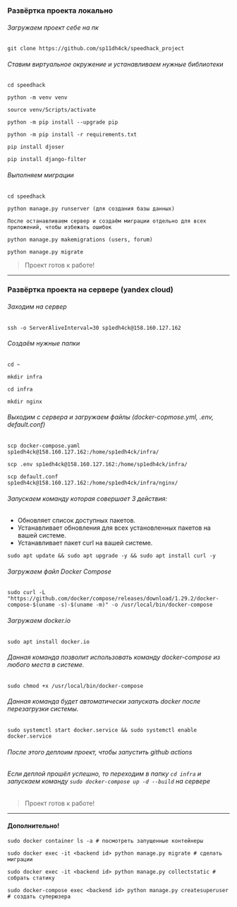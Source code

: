 ### Развёртка проекта локально

###### Загружаем проект себе на пк
```
git clone https://github.com/sp11dh4ck/speedhack_project
```

###### Ставим виртуальное окружение и устанавливаем нужные библиотеки
```
cd speedhack

python -m venv venv

source venv/Scripts/activate

python -m pip install --upgrade pip

python -m pip install -r requirements.txt

pip install djoser

pip install django-filter
```

###### Выполняем миграции
```
cd speedhack

python manage.py runserver (для создания базы данных)

После останавливаем сервер и создаём миграции отдельно для всех приложений, чтобы избежать ошибок

python manage.py makemigrations (users, forum)

python manage.py migrate
```

> Проект готов к работе!

---

### Развёртка проекта на сервере (yandex cloud)

###### Заходим на сервер
```
ssh -o ServerAliveInterval=30 sp1edh4ck@158.160.127.162
```

###### Создаём нужные папки
```
cd ~

mkdir infra

cd infra

mkdir nginx
```

###### Выходим с сервера и загружаем файлы (docker-copmose.yml, .env, default.conf)
```
scp docker-compose.yaml sp1edh4ck@158.160.127.162:/home/sp1edh4ck/infra/

scp .env sp1edh4ck@158.160.127.162:/home/sp1edh4ck/infra/

scp default.conf sp1edh4ck@158.160.127.162:/home/sp1edh4ck/infra/nginx/
```

###### Запускаем команду которая совершает 3 действия:
- Обновляет список доступных пакетов.
- Устанавливает обновления для всех установленных пакетов на вашей системе.
- Устанавливает пакет curl на вашей системе.
```
sudo apt update && sudo apt upgrade -y && sudo apt install curl -y
```

###### Загружаем файл Docker Compose
```
sudo curl -L "https://github.com/docker/compose/releases/download/1.29.2/docker-compose-$(uname -s)-$(uname -m)" -o /usr/local/bin/docker-compose
```

###### Загружаем docker.io
```
sudo apt install docker.io
```

###### Данная команда позволит использовать команду docker-compose из любого места в системе.
```
sudo chmod +x /usr/local/bin/docker-compose
```

###### Данная команда будет автоматически запускать docker после перезагрузки системы.
```
sudo systemctl start docker.service && sudo systemctl enable docker.service
```

###### После этого деплоим проект, чтобы запустить github actions
###### Если деплой прошёл успешно, то переходим в папку ```cd infra``` и запускаем команду ```sudo docker-compose up -d --build``` на сервере

> Проект готов к работе!

---

#### Дополнительно!

```
sudo docker container ls -a # посмотреть запущенные контейнеры

sudo docker exec -it <backend id> python manage.py migrate # сделать миграции

sudo docker exec -it <backend id> python manage.py collectstatic # собрать статику

sudo docker-compose exec <backend id> python manage.py createsuperuser # создать суперюзера
```